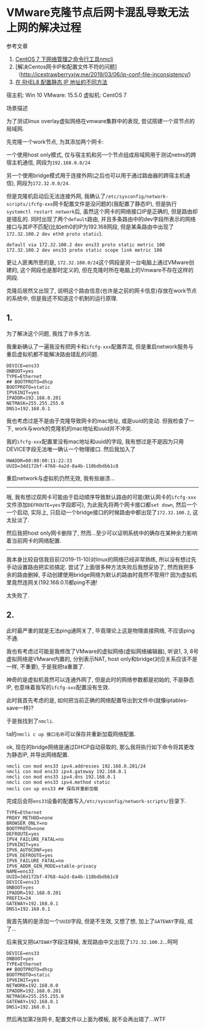 # VMware克隆节点后网卡混乱导致无法上网的解决过程

参考文章

1. [CentOS 7 下网络管理之命令行工具nmcli](https://www.jianshu.com/p/5d5560e9e26a)
2. [解决Centos网卡IP和配置文件不符的问题]（http://icestrawberryxjw.me/2019/03/06/ip-conf-file-inconsistency/)
3. [在 RHEL8 配置静态 IP 地址的不同方法](https://juejin.im/post/5d8cde1151882509662c5b9b)

宿主机: Win 10
VMware: 15.5.0
虚拟机: CentOS 7

场景描述

为了测试linux overlay虚拟网络在vmware集群中的表现, 尝试搭建一个双节点的局域网. 

先克隆一个work节点, 为其添加两个网卡: 

一个使用host only模式, 仅与宿主机和另一个节点组成局域网用于测试netns的跨宿主机通信, 网段为`192.168.0.0/24`

另一个使用bridge模式用于连接外网(之后也可以用于通过路由器的跨宿主机通信), 网段为`172.32.0.0/24`.

但是克隆机启动后无法连接外网, 我确认了`/etc/sysconfig/network-scripts/ifcfg-xxx`网卡配置文件是没问题的(我配置了静态IP), 但是执行`systemctl restart network`后, 虽然这个网卡的网络接口IP是正确的, 但是路由却是错乱的. 同时出现了两个`default`路由, 并且多条路由中的dev字段所表示的网络接口与其IP不匹配(比如eth0的IP为192.168网段, 但是某条路由中出现了`172.32.100.2 dev eth0 proto static`).

```
default via 172.32.100.2 dev ens33 proto static metric 100
172.32.100.2 dev ens33 proto static scope link metric 100
```

更让人匪夷所思的是, `172.32.100.0/24`这个网段是另一台电脑上通过VMware创建的, 这个网段也是那时定义的, 但在克隆时所在电脑上的Vmware不存在这样的网段. 

克隆后居然又出现了, 说明这个路由信息(也许是之前的网卡信息)存放在work节点的系统中, 但是我还不知道这个机制的运行原理.

## 1. 

为了解决这个问题, 我找了许多方法.

我重新确认了一遍我没有把网卡和`ifcfg-xxx`配置弄混, 但是重启network服务与重启虚拟机都不能解决路由错乱的问题.

```
DEVICE=ens33
ONBOOT=yes
TYPE=Ethernet
## BOOTPROTO=dhcp
BOOTPROTO=static
IPV6INIT=yes
IPADDR=192.168.0.201
NETMASK=255.255.255.0
DNS1=192.168.0.1
```

我也考虑过是不是由于克隆导致网卡的mac地址, 或是uuid的变动. 但我检查了一下, work与work的克隆机的mac地址和uuid并不冲突.

我的`ifcfg-xxx`配置里没有mac地址和uuid的字段, 我有想过是不是因为只用DEVICE字段无法唯一确认一个物理接口. 然后我加入了

```
HWADDR=00:00:00:11:22:33
UUID=3dd172bf-4768-4a2d-8a4b-110bdbdbb1c8
```

重启network与虚拟机仍然无效, 我有些崩溃...

------

哦, 我有想过双网卡可能由于启动顺序导致默认路由的可能(默认网卡的`ifcfg-xxx`文件添加`DEFROUTE=yes`字段即可), 为此我先将两个网卡接口都`set down`, 然后一个一个启动, 实际上, 只启动一个bridge接口的时候路由中都出现了`172.32.100.2`, 这太扯淡了. 

然后我把host only网卡删除了, 然而...至少可以证明系统中的确存在某种余力影响着当前网卡的网络配置.

------

我本身比较自信我目前(2019-11-10)对linux的网络已经非常熟练, 所以没有想过先手动设置路由把实验搞定. 尝试了上面很多种方法失败后我想妥协了, 然而我把多余的路由删掉, 手动创建使用bridge网络为默认的路由时竟然不管用!? 因为虚拟机里竟然连网关(192.168.0.1)都ping不通!

太失败了.

## 2. 

此时最严重的就是无法ping通网关了, 毕竟理论上这是物理直接网络, 不应该ping不通.

我也有考虑过可能是我修改了VMware的虚拟网络(虚拟网络编辑器), 听说1, 3, 8号虚拟网络是VMware内置的, 分别表示NAT, host only和bridge(对应关系应该不是一样, 不重要), 于是我把ta重置了. 

神奇的是虚拟机竟然可以连通外网了, 但是此时的网络参数都是初始的, 不是静态IP, 也意味着我写的`ifcfg-xxx`配置没有生效.

此时我首先考虑的是, 如何把当前正确的网络配置导出到文件中(就像iptables-save一样)?

于是我找到了`nmcli`.

ta的`nmcli c up 接口名称`可以保存并重新加载网络配置.

ok, 现在的bridge网络是通过DHCP自动获取的, 那么我将执行如下命令将其更改为静态IP, 并导出网络配置.

```
nmcli con mod ens33 ipv4.addresses 192.168.0.201/24
nmcli con mod ens33 ipv4.gateway 192.168.0.1
nmcli con mod ens33 ipv4.dns 192.168.0.1
nmcli con mod ens33 ipv4.method static
nmcli con up ens33 ## 保存并重新加载
```

完成后会将`ens33`设备的配置写入`/etc/sysconfig/network-scripts/`目录下.

```
TYPE=Ethernet
PROXY_METHOD=none
BROWSER_ONLY=no
BOOTPROTO=none
DEFROUTE=yes
IPV4_FAILURE_FATAL=no
IPV6INIT=yes
IPV6_AUTOCONF=yes
IPV6_DEFROUTE=yes
IPV6_FAILURE_FATAL=no
IPV6_ADDR_GEN_MODE=stable-privacy
NAME=ens33
UUID=3dd172bf-4768-4a2d-8a4b-110bdbdbb1c8
DEVICE=ens33
ONBOOT=yes
IPADDR=192.168.0.201
PREFIX=24
GATEWAY=192.168.0.1
DNS1=192.168.0.1
```

我首先猜的是添加一个`UUID`字段, 但是不生效, 又想了想, 加上了`GATEWAY`字段, 成了...

后来我又把`GATEWAY`字段注释掉, 发现路由中又出现了`172.32.100.2`...呵呵

```
DEVICE=ens33
ONBOOT=yes
TYPE=Ethernet
## BOOTPROTO=dhcp
BOOTPROTO=static
IPV6INIT=yes
NETWORK=192.168.0.0
IPADDR=192.168.0.201
NETMASK=255.255.255.0
GATEWAY=192.168.0.1
DNS1=192.168.0.1
```

然后再加第2张网卡, 配置文件以上面为模板, 就不会再出错了...WTF
